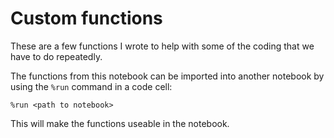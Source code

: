 # Custom functions

These are a few functions I wrote to help with some of the coding that we
have to do repeatedly.

The functions from this notebook can be imported into another notebook by
using the `%run` command in a code cell:

```
%run <path to notebook>
```

This will make the functions useable in the notebook.
